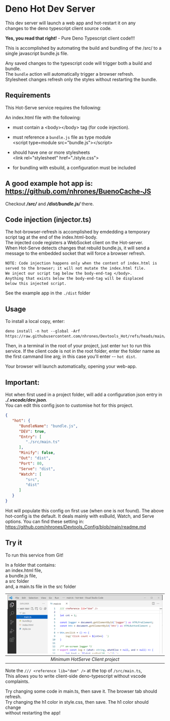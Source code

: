 # Deno Hot Dev Server

This dev server will launch a web app and hot-restart it on any\
changes to the deno typescript client source code.

**Yes, you read that right!** - Pure Deno Typescript client code!!!

This is accomplished by automating the build and bundling of the /src/ to a
single javascript bundle.js file.

Any saved changes to the typescript code will trigger both a build and bundle.\
The `bundle` action will automatically trigger a browser refresh.\
Stylesheet changes refresh only the styles without restarting the bundle.

## Requirements

This Hot-Serve service requires the following:

An index.html file with the following:

- must contain a \<body\>\</body\> tag (for code injection).

- must reference a `bundle.js` file as type module\
  \<script type=module src="bundle.js"\>\</script\>

- should have one or more stylesheets\
  \<link rel="stylesheet" href="./style.css"\>

- for bundling with esbuild, a configuration must be included

## A good example hot app is: https://github.com/nhrones/BuenoCache-JS

Checkout **_/src/_** and **_/dist/bundle.js/_** there.

## Code injection (injector.ts)

The hot-browser-refresh is accomplished by emdedding a temporary\
script tag at the end of the index.html-body.\
The injected code registers a WebSocket client on the Hot-server.\
When Hot-Serve detects changes that rebuild bundle.js, it will send a\
message to the embedded socket that will force a browser refresh.

```
NOTE: Code injection happens only when the content of index.html is     
served to the browser; it will not mutate the index.html file.
We inject our script tag below the body-end-tag </body>.
Anything that exists below the body-end-tag will be displaced    
below this injected script.
```

See the example app in the `./dist` folder

## Usage

To install a local copy, enter:

```
deno install -n hot --global -Arf https://raw.githubusercontent.com/nhrones/Devtools_Hot/refs/heads/main/server.ts
```

Then, in a terminal in the root of your project, just enter `hot` to run this
service. If the client code is not in the root folder, enter the folder name as
the first cammand line arg; in this case you'll enter -- `hot dist`.

Your browser will launch automatically, opening your web-app.

## Important:

Hot when first used in a project folder, will add a configuration json entry in
**_./.vscode/dev.json_**.\
You can edit this config json to customise hot for this project.

```json
{
   "hot": {
      "BundleName": "bundle.js",
      "DEV": true,
      "Entry": [
         "./src/main.ts"
      ],
      "Minify": false,
      "Out": "dist",
      "Port": 80,
      "Serve": "dist",
      "Watch": [
         "src",
         "dist"
      ]
   }
}
```

Hot will populate this config on first use (when one is not found). The above
hot-config is the default. It deals mainly with esBuild, Watch, and Serve
options. You can find these setting in:
https://github.com/nhrones/Devtools_Config/blob/main/readme.md

## Try it

To run this service from Git!

In a folder that contains:\
an index.html file,\
a bundle.js file,\
a src folder\
and, a main.ts file in the src folder

|     ![minimum](hot-test.png)      |
| :-------------------------------: |
| _Minimum HotServe Client project_ |

Note the `/// <reference lib="dom" />` at the top of `/src/main.ts`,\
This allows you to write client-side deno-typescript without vscode complaints.

Try changing some code in main.ts, then save it. The browser tab should
refresh.\
Try changing the h1 color in style.css, then save. The h1 color should change\
without restarting the app!
